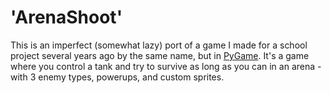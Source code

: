 # 'ArenaShoot'
This is an imperfect (somewhat lazy) port of a game I made for a school project several years ago by the same name, but in [PyGame](https://www.pygame.org/).
It's a game where you control a tank and try to survive as long as you can in an arena - with 3 enemy types, powerups, and custom sprites.